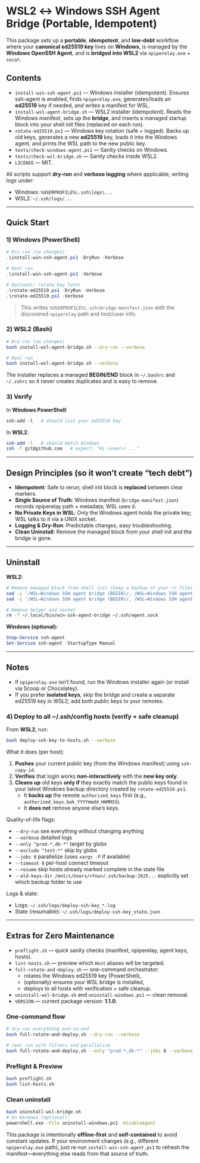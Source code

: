 # WSL2 ↔ Windows SSH Agent Bridge (Portable, Idempotent)

This package sets up a **portable**, **idempotent**, and **low‑debt** workflow where your **canonical ed25519 key** lives on **Windows**, is managed by the **Windows OpenSSH Agent**, and is **bridged into WSL2** via `npiperelay.exe` + `socat`.

## Contents

- `install-win-ssh-agent.ps1` — Windows installer (idempotent). Ensures ssh-agent is enabled, finds `npiperelay.exe`, generates/loads an **ed25519** key if needed, and writes a manifest for WSL.
- `install-wsl-agent-bridge.sh` — WSL2 installer (idempotent). Reads the Windows manifest, sets up the **bridge**, and inserts a managed startup block into your shell init files (replaced on each run).
- `rotate-ed25519.ps1` — Windows key rotation (safe + logged). Backs up old keys, generates a new **ed25519** key, loads it into the Windows agent, and prints the WSL path to the new public key.
- `tests/check-windows-agent.ps1` — Sanity checks on Windows.
- `tests/check-wsl-bridge.sh` — Sanity checks inside WSL2.
- `LICENSE` — MIT.

All scripts support **dry-run** and **verbose logging** where applicable, writing logs under:
- Windows: `%USERPROFILE%\.ssh\logs\...`
- WSL2: `~/.ssh/logs/...`

---

## Quick Start

### 1) Windows (PowerShell)

```powershell
# Dry-run (no changes)
.\install-win-ssh-agent.ps1 -DryRun -Verbose

# Real run
.\install-win-ssh-agent.ps1 -Verbose

# Optional: rotate key later
.\rotate-ed25519.ps1 -DryRun -Verbose
.\rotate-ed25519.ps1 -Verbose
```

> This writes `%USERPROFILE%\.ssh\bridge-manifest.json` with the discovered `npiperelay` path and host/user info.

### 2) WSL2 (Bash)

```bash
# Dry-run (no changes)
bash install-wsl-agent-bridge.sh --dry-run --verbose

# Real run
bash install-wsl-agent-bridge.sh --verbose
```

The installer replaces a managed **BEGIN/END** block in `~/.bashrc` and `~/.zshrc` so it never creates duplicates and is easy to remove.

### 3) Verify

In **Windows PowerShell**:
```powershell
ssh-add -l   # should list your ed25519 key
```

In **WSL2**:
```bash
ssh-add -l   # should match Windows
ssh -T git@github.com   # expect: "Hi <user>! ..."
```

---

## Design Principles (so it won’t create “tech debt”)

- **Idempotent**: Safe to rerun; shell init block is **replaced** between clear markers.
- **Single Source of Truth**: Windows manifest (`bridge-manifest.json`) records npiperelay path + metadata; WSL uses it.
- **No Private Keys in WSL**: Only the Windows agent holds the private key; WSL talks to it via a UNIX socket.
- **Logging & Dry-Run**: Predictable changes, easy troubleshooting.
- **Clean Uninstall**: Remove the managed block from your shell init and the bridge is gone.

---

## Uninstall

**WSL2:**
```bash
# Remove managed block from shell init (keep a backup of your rc files first if you like)
sed -i '/WSL→Windows SSH agent bridge (BEGIN)/, /WSL→Windows SSH agent bridge (END)/d' ~/.bashrc || true
sed -i '/WSL→Windows SSH agent bridge (BEGIN)/, /WSL→Windows SSH agent bridge (END)/d' ~/.zshrc 2>/dev/null || true

# Remove helper and socket
rm -f ~/.local/bin/win-ssh-agent-bridge ~/.ssh/agent.sock
```

**Windows (optional):**
```powershell
Stop-Service ssh-agent
Set-Service ssh-agent -StartupType Manual
```

---

## Notes

- If `npiperelay.exe` isn’t found, run the Windows installer again (or install via Scoop or Chocolatey).
- If you prefer **isolated keys**, skip the bridge and create a separate ed25519 key in WSL2; add both public keys to your remotes.


### 4) Deploy to all ~/.ssh/config hosts (verify + safe cleanup)

From **WSL2**, run:

```bash
bash deploy-ssh-key-to-hosts.sh --verbose
```

What it does (per host):
1. **Pushes** your current public key (from the Windows manifest) using `ssh-copy-id`.
2. **Verifies** that login works **non-interactively** with the **new key only**.
3. **Cleans up** old keys **only if** they exactly match the public keys found in your latest Windows backup directory created by `rotate-ed25519.ps1`.
   - It **backs up** the remote `authorized_keys` first (e.g., `authorized_keys.bak_YYYYmmdd_HHMMSS`).
   - It **does not** remove anyone else’s keys.

Quality-of-life flags:
- `--dry-run` see everything without changing anything
- `--verbose` detailed logs
- `--only "prod-*,db-*"` target by globs
- `--exclude "test-*"` skip by globs
- `--jobs 8` parallelize (uses `xargs -P` if available)
- `--timeout 8` per-host connect timeout
- `--resume` skip hosts already marked complete in the state file
- `--old-keys-dir /mnt/c/Users/<You>/.ssh/backup-2025...` explicitly set which backup folder to use

Logs & state:
- Logs: `~/.ssh/logs/deploy-ssh-key_*.log`
- State (resumable): `~/.ssh/logs/deploy-ssh-key_state.json`


---

## Extras for Zero Maintenance

- `preflight.sh` — quick sanity checks (manifest, npiperelay, agent keys, hosts).
- `list-hosts.sh` — preview which `Host` aliases will be targeted.
- `full-rotate-and-deploy.sh` — one-command orchestrator:
  - rotates the Windows ed25519 key (PowerShell),
  - (optionally) ensures your WSL bridge is installed,
  - deploys to all hosts with verification + safe cleanup.
- `uninstall-wsl-bridge.sh` and `uninstall-windows.ps1` — clean removal.
- `VERSION` — current package version: **1.1.0**.

### One-command flow
```bash
# dry-run everything end-to-end
bash full-rotate-and-deploy.sh --dry-run --verbose

# real run with filters and parallelism
bash full-rotate-and-deploy.sh --only "prod-*,db-*" --jobs 8 --verbose
```

### Preflight & Preview
```bash
bash preflight.sh
bash list-hosts.sh
```

### Clean uninstall
```bash
bash uninstall-wsl-bridge.sh
# On Windows (optional):
powershell.exe -File uninstall-windows.ps1 -DisableAgent
```

This package is intentionally **offline-first** and **self-contained** to avoid constant updates. If your environment changes (e.g., different `npiperelay.exe` path), just re-run `install-win-ssh-agent.ps1` to refresh the manifest—everything else reads from that source of truth.
